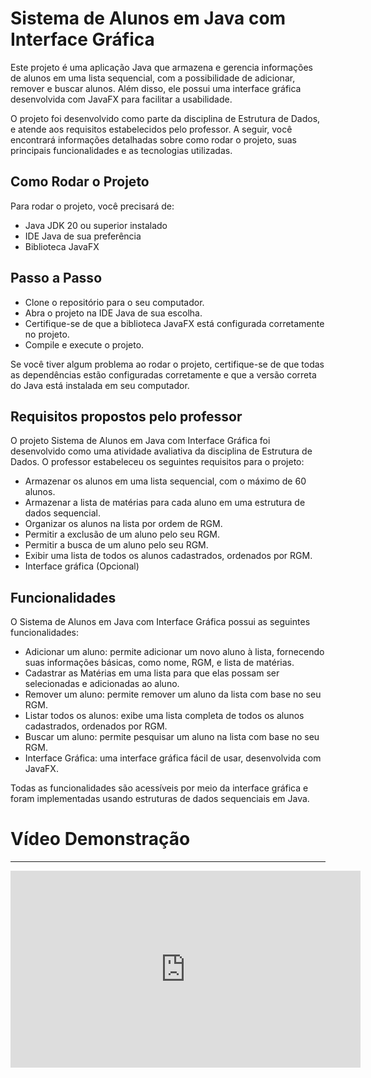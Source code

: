 # Sistema de Alunos em Java com Interface Gráfica

Este projeto é uma aplicação Java que armazena e gerencia informações de alunos em uma lista sequencial, com a possibilidade de adicionar, remover e buscar alunos. Além disso, ele possui uma interface gráfica desenvolvida com JavaFX para facilitar a usabilidade.

O projeto foi desenvolvido como parte da disciplina de Estrutura de Dados, e atende aos requisitos estabelecidos pelo professor. A seguir, você encontrará informações detalhadas sobre como rodar o projeto, suas principais funcionalidades e as tecnologias utilizadas.

## Como Rodar o Projeto
Para rodar o projeto, você precisará de:

- Java JDK 20 ou superior instalado
- IDE Java de sua preferência
- Biblioteca JavaFX

## Passo a Passo
- Clone o repositório para o seu computador.
- Abra o projeto na IDE Java de sua escolha.
- Certifique-se de que a biblioteca JavaFX está configurada corretamente no projeto.
- Compile e execute o projeto.

Se você tiver algum problema ao rodar o projeto, certifique-se de que todas as dependências estão configuradas corretamente e que a versão correta do Java está instalada em seu computador.

## Requisitos propostos pelo professor
O projeto Sistema de Alunos em Java com Interface Gráfica foi desenvolvido como uma atividade avaliativa da disciplina de Estrutura de Dados. O professor estabeleceu os seguintes requisitos para o projeto:

- Armazenar os alunos em uma lista sequencial, com o máximo de 60 alunos.
- Armazenar a lista de matérias para cada aluno em uma estrutura de dados sequencial.
- Organizar os alunos na lista por ordem de RGM.
- Permitir a exclusão de um aluno pelo seu RGM.
- Permitir a busca de um aluno pelo seu RGM.
- Exibir uma lista de todos os alunos cadastrados, ordenados por RGM.
- Interface gráfica (Opcional)

## Funcionalidades
O Sistema de Alunos em Java com Interface Gráfica possui as seguintes funcionalidades:

- Adicionar um aluno: permite adicionar um novo aluno à lista, fornecendo suas informações básicas, como nome, RGM, e lista de matérias.
- Cadastrar as Matérias em uma lista para que elas possam ser selecionadas e adicionadas ao aluno.
- Remover um aluno: permite remover um aluno da lista com base no seu RGM.
- Listar todos os alunos: exibe uma lista completa de todos os alunos cadastrados, ordenados por RGM.
- Buscar um aluno: permite pesquisar um aluno na lista com base no seu RGM.
- Interface Gráfica: uma interface gráfica fácil de usar, desenvolvida com JavaFX.

Todas as funcionalidades são acessíveis por meio da interface gráfica e foram implementadas usando estruturas de dados sequenciais em Java.

# Vídeo Demonstração
---
<iframe width="560" height="315" src="https://www.youtube.com/embed/2RsvrPISLbk" frameborder="0"  frameborder="0" allow="accelerometer; autoplay; encrypted-media; gyroscope; picture-in-picture" allowfullscreen></iframe>
